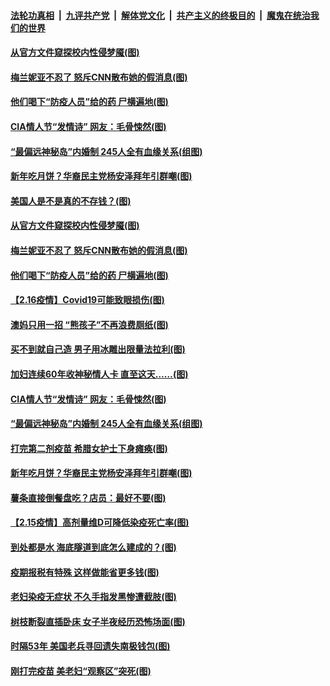 ####  [法轮功真相](../../../../basic/blob/master/README.md?t=02180201) &nbsp;|&nbsp; [九评共产党](../../../../9ping.md/blob/master/README.md?t=02180201) &nbsp;|&nbsp; [解体党文化](../../../../jtdwh.md/blob/master/README.md?t=02180201)  &nbsp;|&nbsp; [共产主义的终极目的](../../../../gczydzjmd.md/blob/master/README.md?t=02180201) &nbsp;|&nbsp; [魔鬼在统治我们的世界](../../../../mgztzwmdsj.md/blob/master/README.md?t=02180201) 

#### [从官方文件窥探校内性侵梦魇(图)](../pages/p3/962782.md?t=02180201) 

#### [梅兰妮亚不忍了 怒斥CNN散布她的假消息(图)](../pages/p3/962816.md?t=02180201) 

#### [他们喝下“防疫人员”给的药 尸横遍地(图)](../pages/p3/962744.md?t=02180201) 

#### [CIA情人节“发情诗” 网友：毛骨悚然(图)](../pages/p3/962711.md?t=02180201) 

#### [“最偏远神秘岛”内婚制 245人全有血缘关系(组图)](../pages/p3/962595.md?t=02180201) 

#### [新年吃月饼？华裔民主党杨安泽拜年引群嘲(图)](../pages/p3/962643.md?t=02180201) 

#### [美国人是不是真的不存钱？(图)](../pages/p3/962632.md?t=02180201) 

#### [从官方文件窥探校内性侵梦魇(图)](../pages/p3/962782.md?t=02180201) 

#### [梅兰妮亚不忍了 怒斥CNN散布她的假消息(图)](../pages/p3/962816.md?t=02180201) 

#### [他们喝下“防疫人员”给的药 尸横遍地(图)](../pages/p3/962744.md?t=02180201) 

#### [【2.16疫情】Covid19可能致眼损伤(图)](../pages/p3/962757.md?t=02180201) 

#### [澳妈只用一招 “熊孩子”不再浪费厕纸(图)](../pages/p3/962756.md?t=02180201) 

#### [买不到就自己造 男子用冰雕出限量法拉利(图)](../pages/p3/962748.md?t=02180201) 

#### [加妇连续60年收神秘情人卡 直至这天……(图)](../pages/p3/962721.md?t=02180201) 

#### [CIA情人节“发情诗” 网友：毛骨悚然(图)](../pages/p3/962711.md?t=02180201) 

#### [“最偏远神秘岛”内婚制 245人全有血缘关系(组图)](../pages/p3/962595.md?t=02180201) 

#### [打完第二剂疫苗 希腊女护士下身瘫痪(图)](../pages/p3/962672.md?t=02180201) 

#### [新年吃月饼？华裔民主党杨安泽拜年引群嘲(图)](../pages/p3/962643.md?t=02180201) 

#### [薯条直接倒餐盘吃？店员：最好不要(图)](../pages/p3/962628.md?t=02180201) 

#### [【2.15疫情】高剂量维D可降低染疫死亡率(图)](../pages/p3/962623.md?t=02180201) 

#### [到处都是水 海底隧道到底怎么建成的？(图)](../pages/p3/962511.md?t=02180201) 

#### [疫期报税有特殊 这样做能省更多钱(图)](../pages/p3/962617.md?t=02180201) 

#### [老妇染疫无症状 不久手指发黑惨遭截肢(图)](../pages/p3/962614.md?t=02180201) 

#### [树枝断裂直插卧床 女子半夜经历恐怖场面(图)](../pages/p3/962547.md?t=02180201) 

#### [时隔53年 美国老兵寻回遗失南极钱包(图)](../pages/p3/962532.md?t=02180201) 

#### [刚打完疫苗 美老妇“观察区”突死(图)](../pages/p3/962529.md?t=02180201) 

